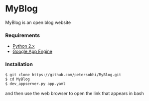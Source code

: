 # MyBlog

MyBlog is an open blog website

### Requirements

* [Python 2.x](https://www.python.org/)
* [Google App Engine](https://appengine.google.com/)

### Installation


```sh
$ git clone https://github.com/petersobhi/MyBlog.git
$ cd MyBlog
$ dev_appserver.py app.yaml
```
and then use the web browser to open the link that appears in bash
